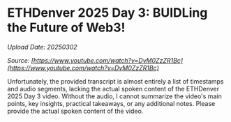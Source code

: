 # ETHDenver 2025 Day 3: BUIDLing the Future of Web3!

*Upload Date: 20250302*

*Source: [https://www.youtube.com/watch?v=DvM0ZzZR1Bc](https://www.youtube.com/watch?v=DvM0ZzZR1Bc)*

Unfortunately, the provided transcript is almost entirely a list of timestamps and audio segments, lacking the actual spoken content of the ETHDenver 2025 Day 3 video.  Without the audio, I cannot summarize the video's main points, key insights, practical takeaways, or any additional notes.  Please provide the actual spoken content of the video.